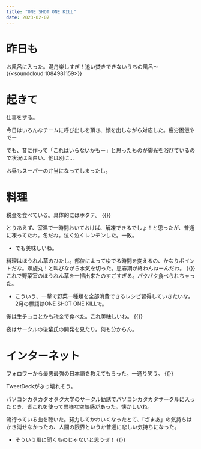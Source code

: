 ```yaml
---
title: "ONE SHOT ONE KILL"
date: 2023-02-07
---
```


# 昨日も
お風呂に入った。湯舟楽しすぎ！追い焚きできないうちの風呂～
{{<soundcloud 1084981159>}}

# 起きて
仕事をする。

今日はいろんなチームに呼び出しを頂き、顔を出しながら対応した。疲労困憊やでー

でも、昔に作って「これはいらないかもー」と思ったものが脚光を浴びているので状況は面白い。他は別に...

お昼もスーパーの弁当になってしまったし。
# 料理
税金を食べている。具体的にはホタテ。
{{<tweet user="dango_bot" id="1622909870772203525">}}

とりあえず、室温で一時間おいておけば、解凍できるでしょ！と思ったが、普通に凍ってたわ。冬だね。泣く泣くレンチンした。一敗。
- でも美味しいね。


料理はほうれん草のひたし。部位によってゆでる時間を変えるの、かなりポイントだな。螺旋丸！と叫びながら水気を切った。思春期が終わんねーんだわ。
{{<tweet user="dango_bot" id="1622934177183322113">}}
これで野菜室のほうれん草を一掃出来たのすごすぎる。パクパク食べられちゃった。
- こういう、一撃で野菜一種類を全部消費できるレシピ習得していきたいな。2月の標語はONE SHOT ONE KILLで。


後は生チョコとかも税金で食べた。これ美味しいわ。
{{<tweet user="dango_bot" id="1622968423184752640">}}

夜はサークルの後輩氏の開発を見たり。何も分からん。


# インターネット

フォロワーから最悪最強の日本語を教えてもらった。一通り笑う。
{{<tweet user="dango_bot" id="1622631381921857537">}}

TweetDeckがぶっ壊れそう。

パソコンカタカタオタク大学のサークル勧誘でパソコンカタカタサークルに入ったとき、皆これを使って異様な空気感があった。懐かしいね。


流行っている曲を聴いた。努力してかわいくなったとて、「ざまあ」の気持ちはかき消せなかったの、人間の限界というか普通に悲しい気持ちになった。
- そういう風に聞くものじゃないと思うぜ！
{{<youtube K4xLi8IF1FM>}}